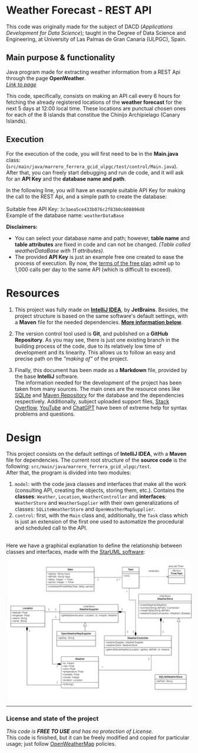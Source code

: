 # Weather Forecast - REST API
This code was originally made for the subject of DACD (*Applications Development for Data Science*); taught in the Degree
of Data Science and Engineering, at University of Las Palmas de Gran Canaria (ULPGC), Spain.

## Main purpose & functionality
Java program made for extracting weather information from a REST Api through the page **OpenWeather**. \
[*Link to page*](https://openweathermap.org)  
<a name="openweather"></a>


This code, specifically, consists on making an API call every 6 hours for fetching the already registered locations of the **weather forecast** for the next 5 days at 12:00 local time. These locations are punctual chosen ones for each of the 8 islands that constitue the Chinijo Archipielago (Canary Islands).


## Execution

For the execution of the code, you will first need to be in the **Main.java** class: (```src/main/java/marrero_ferrera_gcid_ulpgc/test/control/Main.java```). \
After that, you can freely start debugging and run de code, and it will ask for an **API Key** and the **database name and path**.


In the following line, you will have an example suitable API Key for making the call to the REST Api, and a simple path to create the database: \
\
Suitable free API Key: ```3c3aea5ce433b076c2f83b0c608896d8``` \
Example of the database name: ```weatherDataBase``` 


**Disclaimers:**
- You can select your database name and path; however, **table name** and **table attributes** are fixed in code and can not be changed. _(Table called weatherDataBase with 11 attributes)._
- The provided **API Key** is just an example free one created to ease the process of execution. By now, the [terms of the free plan](https://home.openweathermap.org/subscriptions) admit up to 1,000 calls per day to the same API (which is difficult to exceed).

# Resources
1. This project was fully made on **[IntelliJ IDEA](https://www.jetbrains.com/es-es/idea/)**, by **JetBrains**. Besides, the project structure is based on the same software's default
settings, with a **Maven** file for the needed dependencies. **[More information below](#design-)**.


2. The version control tool used is **Git**, and published on a **GitHub Repository**. As you may see, there is just one existing branch in the building process of the code, due to its relatively low time of development and its linearity. This allows us to follow an easy and precise path on the _"making of"_ of the project.


3. Finally, this document has been made as a **Markdown** file, provided by the base **IntelliJ** software.   
The information needed for the development of the project has been taken from many sources. The main ones are the resource ones like [SQLite](https://www.sqlite.org/index.html) and [Maven Repository](https://mvnrepository.com) for the database and the dependencies respectively. Additionally, subject uploaded support files, [Stack Overflow](https://www.google.com/url?sa=t&rct=j&q=&esrc=s&source=web&cd=&cad=rja&uact=8&ved=2ahUKEwia3r6cxsiCAxW5V6QEHd52AF0QFnoECA8QAQ&url=https%3A%2F%2Fstackoverflow.com%2F&usg=AOvVaw0C-i47dSU_h02E_IQoAztO&opi=89978449), [YouTube](https://www.youtube.com/) and [ChatGPT](https://chat.openai.com) have been of extreme help for syntax problems and questions.

# Design 

This project consists on the default settings of **IntelliJ IDEA**, with a **Maven** file for dependencies. The current root structure of the **source code** is the following: `src/main/java/marrero_ferrera_gcid_ulpgc/test`.  
After that, the program is divided into two modules:
1. `model`: with the code java classes and interfaces that make all the work (consulting API, creating the objects, storing them, etc.). Contains the **classes**: `Weather`, `Location`, `WeatherController` and **interfaces**: `WeatherStore` and `WeatherSupplier` with their own generalizations of classes: `SQLiteWeatherStore` and `OpenWeatherMapSupplier`.
2. `control`: first, with the `Main` class and, additionally, the `Task` class which is just an extension of the first one used to automatize the procedural and scheduled call to the API.

\
Here we have a graphical explanation to define the relationship between classes and interfaces, made with the [StarUML software](https://staruml.io/download/):     

![UML Weather Diagram](./src/main/resources/Weather_UML_ClassDiagram.png)

---

### License and state of the project
_This code is **FREE TO USE** and has no protection of License._   
This code is finished, but it can be freely modified and copied for particular usage; just follow [OpenWeatherMap](#main-purpose--functionality) policies.
